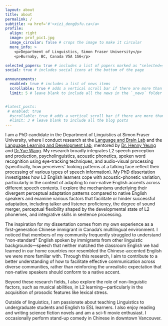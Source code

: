 ```yaml
---
layout: about
title: about
permalink: /
subtitle: <a href='#'>xizi_deng@sfu.ca</a> 
profile:
  align: right
  image: prof_pic1.jpg
  image_circular: false # crops the image to make it circular
  more_info: >
    <p>Department of Linguistics, Simon Fraser University</p>
    <p>Burnaby, BC, Canada V5A 1S6</p>

selected_papers: true # includes a list of papers marked as "selected={true}"
social: true # includes social icons at the bottom of the page

announcements:
  enabled: true # includes a list of news items
  scrollable: true # adds a vertical scroll bar if there are more than 3 news items
  limit: 5 # leave blank to include all the news in the `_news` folder


#latest_posts:
 # enabled: true
  #scrollable: true # adds a vertical scroll bar if there are more than 3 new posts items
  #limit: 3 # leave blank to include all the blog posts
---
```


I am a PhD candidate in the Department of Linguistics at Simon Fraser University, where I conduct research at the [Language and Brain Lab](https://www.sfu.ca/lablab.html) and the [Language Learning and Development Lab](https://www.sfu.ca/langdev.html), mentored by [Dr. Henny Yeung](https://www.sfu.ca/linguistics/about/people/faculty/yeung.html) and [Dr.Yue Wang](https://www.sfu.ca/people/yuew.html). My research broadly integrates L2 speech perception and production, psycholinguistics, acoustic phonetics, spoken word recognition using eye-tracking techniques, and audio-visual processing (specifically, how perceivers' looking patterns at a talking face reflect their processing of various types of speech information). My PhD dissertation investigates how L2 English learners cope with acoustic-phonetic variation, particularly in the context of adapting to non-native English accents across different speech contexts. I explore the mechanisms underlying their divergent perceptual adaptation patterns compared to native English speakers and examine various factors that facilitate or hinder successful adaptation, including talker and listener proficiency, the degree of sound merger, perceptual flexibility shaped by the developmental state of L2 phonemes, and integrative skills in sentence processing.

The inspiration for my dissertation comes from my own experience as a first-generation Chinese immigrant in Canada’s multilingual environment. I noticed that members of my community frequently struggled to understand "non-standard" English spoken by immigrants from other linguistic backgrounds—speech that neither matched the classroom English we had learned in our home countries nor resembled the Chinese-accented English we were more familiar with. Through this research, I aim to contribute to a better understanding of how to facilitate effective communication across diverse communities, rather than reinforcing the unrealistic expectation that non-native speakers should conform to a native accent.

Beyond these research fields, I also explore the role of non-linguistic factors, such as musical abilities, in L2 learning—particularly in the acquisition of prosodic features like lexical stress.

Outside of linguistics, I am passionate about teaching Linguistics to undergraduate students and English to ESL learners. I also enjoy reading and writing science fiction novels and am a sci-fi movie enthusiast. I occasionally perform stand-up comedy in Chinese in downtown Vancouver.

